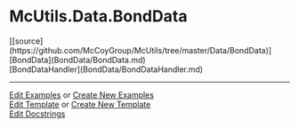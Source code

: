 # <a id="McUtils.Data.BondData">McUtils.Data.BondData</a> 
<div class="docs-source-link" markdown="1">
[[source](https://github.com/McCoyGroup/McUtils/tree/master/Data/BondData)]
</div>
    


<div class="container alert alert-secondary bg-light">
  <div class="row">
   <div class="col" markdown="1">
[BondData](BondData/BondData.md)   
</div>
   <div class="col" markdown="1">
[BondDataHandler](BondData/BondDataHandler.md)   
</div>
</div>
</div>





___

[Edit Examples](https://github.com/McCoyGroup/McUtils/edit/master/ci/examples/McUtils/Data/BondData.md) or 
[Create New Examples](https://github.com/McCoyGroup/McUtils/new/master/?filename=ci/examples/McUtils/Data/BondData.md) <br/>
[Edit Template](https://github.com/McCoyGroup/McUtils/edit/master/ci/docs/McUtils/Data/BondData.md) or 
[Create New Template](https://github.com/McCoyGroup/McUtils/new/master/?filename=ci/docs/templates/McUtils/Data/BondData.md) <br/>
[Edit Docstrings](https://github.com/McCoyGroup/McUtils/edit/master/Data/BondData/__init__.py?message=Update%20Docs)